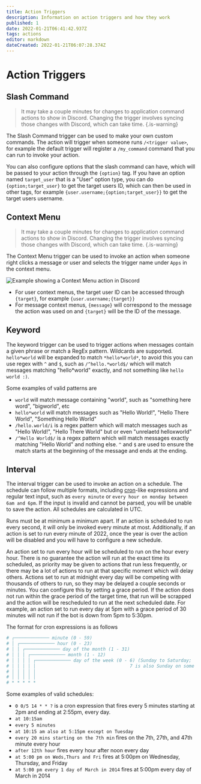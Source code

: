 ```yaml
---
title: Action Triggers
description: Information on action triggers and how they work
published: 1
date: 2022-01-21T06:41:42.937Z
tags: actions
editor: markdown
dateCreated: 2022-01-21T06:07:28.374Z
---
```


# Action Triggers

## Slash Command

> It may take a couple minutes for changes to application command actions to show in Discord. Changing the trigger involves syncing those changes with Discord, which can take time. {.is-warning}

The Slash Command trigger can be used to make your own custom commands. The action will trigger when someone runs `/<trigger value>`, for example the default trigger will register a `/my_command` command that you can run to invoke your action.  

You can also configure options that the slash command can have, which will be passed to your action through the `{option}` tag. If you have an option named `target_user` that is a "User" option type, you can do `{option;target_user}` to get the target users ID, which can then be used in other tags, for example `{user.username;{option;target_user}}` to get the target users username.

## Context Menu

> It may take a couple minutes for changes to application command actions to show in Discord. Changing the trigger involves syncing those changes with Discord, which can take time. {.is-warning}

The Context Menu trigger can be used to invoke an action when someone right clicks a message or user and selects the trigger name under `Apps` in the context menu. 

 <img src="https://i.imgur.com/2atG7Qb.png" alt="Example showing a Context Menu action in Discord" loading="lazy" />

- For user context menus, the target user ID can be accessed through `{target}`, for example `{user.username;{target}}`
- For message context menus, `{message}` will correspond to the message the action was used on and `{target}` will be the ID of the message.



## Keyword

The keyword trigger can be used to trigger actions when messages contain a given phrase or match a RegEx pattern. Wildcards are supported. `hello*world` will be expanded to match `*hello*world*`, to avoid this you can use regex with `^` and `$`, such as `/^hello.*world$/` which will match messages matching "hello\*world" exactly, and not something like `hello world :)`.

Some examples of valid patterns are
- `world` will match message containing "world", such as "something here word", "bigworld", etc
- `hello*world` will match messages such as "Hello World!", "Hello There World", "Something Hello World"
- `/hello.world/i` is a regex pattern which will match messages such as "Hello World!", "Hello There World" but or even "unrelaetd helloxworld"
- `/^Hello World$/` is a regex pattern which will match messages exactly matching "Hello World" and nothing else. `^` and `$` are used to ensure the match starts at the beginning of the message and ends at the ending.

## Interval

The interval trigger can be used to invoke an action on a schedule. The schedule can follow multiple formats, including [cron](https://en.wikipedia.org/wiki/Cron)-like expressions and regular text input, such as `every minute` or `every hour on monday between 6am and 6pm`. If the input is invalid and cannot be parsed, you will be unable to save the action. All schedules are calculated in UTC.

Runs must be at minimum a minimum apart. If an action is scheduled to run every second, it will only be invoked every minute at most. Additionally, if an action is set to run every minute of 2022, once the year is over the action will be disabled and you will have to configure a new schedule.

An action set to run every hour will be scheduled to run on the hour every hour. There is no guarantee the action will run at the exact time its scheduled, as priority may be given to actions that run less frequently, or there may be a lot of actions to run at that specific moment which will delay others. Actions set to run at midnight every day will be competing with thousands of others to run, so they may be delayed a couple seconds or minutes. You can configure this by setting a grace period. If the action does not run within the grace period of the target time, that run will be scrapped and the action will be rescheduled to run at the next scheduled date. For example, an action set to run every day at 5pm with a grace period of 30 minutes will not run if the bot is down from 5pm to 5:30pm.

The format for cron expressions is as follows

```bash
# ┌───────────── minute (0 - 59)
# │ ┌───────────── hour (0 - 23)
# │ │ ┌───────────── day of the month (1 - 31)
# │ │ │ ┌───────────── month (1 - 12)
# │ │ │ │ ┌───────────── day of the week (0 - 6) (Sunday to Saturday;
# │ │ │ │ │                                   7 is also Sunday on some systems)
# │ │ │ │ │
# │ │ │ │ │
# * * * * *
```

Some examples of valid schedules:
- `0 0/5 14 * * ?` is a cron expression that fires every 5 minutes starting at 2pm and ending at 2:55pm, every day.
- `at 10:15am`
- `every 5 minutes`
- `at 10:15 am also at 5:15pm except on Tuesday`
- `every 20 mins starting on the 7th min` fires on the 7th, 27th, and 47th minute every hour
- `after 12th hour` fires every hour after noon every day
- `at 5:00 pm on Weds,Thurs and Fri` fires at 5:00pm on Wednesday, Thursday, and Friday
- `at 5:00 pm every 1 day of March in 2014` fires at 5:00pm every day of March in 2014